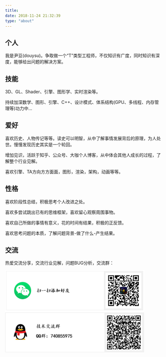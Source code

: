 ```yaml
---
title: 
date: 2018-11-24 21:32:39
type: "about"
---
```


## 个人

我是尹豆(douysu)。争取做一个“T”类型工程师，不仅知识有广度，同时知识有深度，能够给出问题的解决方案。

## 技能

3D、GL、Shader、引擎、图形学、实时渲染等。

持续加深数学、图形、引擎、C++、设计模式、体系结构(GPU、多线程、内存管理等)功力中...

## 爱好

喜欢历史、人物传记等等。读史可以明智，从中了解事情发展背后的原理，为人处世。慢慢发现历史其实是一个轮回。

增加见识，活跃于知乎、公众号、大咖个人博客，从中体会其他人成长的过程，了解整个行业见解。

喜欢引擎、TA方向方方面面，图形，渲染，架构，动画等等。

## 性格

喜欢阶段性总结，积极思考个人改进之处。

喜欢多尝试跳出已有的思维框架，喜欢留心观察周围事物。

喜欢自己所做的事情有意义，花的时间有结果，积极的正反馈。

喜欢思考问题的本质，了解问题背景-做了什么-产生结果。

## 交流

热爱交流分享，交流行业见解，问题BUG分析，交流群：

<img src="./index/wechat.png" width = "450"> 

<img src="./index/qq.png" width = "450"> 